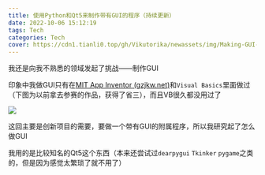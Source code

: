 ```yaml
---
title: 使用Python和Qt5来制作带有GUI的程序（持续更新）
date: 2022-10-06 15:12:19
tags: Tech
categories: Tech
cover: https://cdn1.tianli0.top/gh/Vikutorika/newassets/img/Making-GUI-with-PyQt5/qt-unified-windows-x64-4.4.2-online-20221006-151257.png
---
```


我还是向我不熟悉的领域发起了挑战——制作GUI

印象中我做GUI只有在[MIT App Inventor (gzjkw.net)](http://app.gzjkw.net/)和`Visual Basics`里面做过（下图为以前拿去参赛的作品，获得了省三），而且VB很久都没用过了

![](https://cdn1.tianli0.top/gh/Vikutorika/newassets/img/Making-GUI-with-PyQt5/msedge-20221006-151746.png)

这回主要是创新项目的需要，要做一个带有GUI的附属程序，所以我研究起了怎么做GUI

我用的是比较知名的Qt5这个东西（本来还尝试过`dearpygui` `Tkinker` `pygame`之类的，但是因为感觉太繁琐了就不用了）
